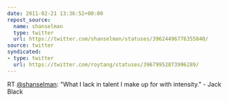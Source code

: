 ```yaml
---
date: 2011-02-21 13:36:52+00:00
repost_source:
  name: shanselman
  type: twitter
  url: https://twitter.com/shanselman/statuses/39624496776355840/
source: twitter
syndicated:
- type: twitter
  url: https://twitter.com/roytang/statuses/39679952873996289/
---
```


RT [@shanselman](https://twitter.com/shanselman/): "What I lack in talent I make up for with intensity." - Jack Black